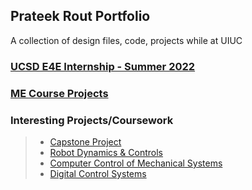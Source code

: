 ## Prateek Rout Portfolio

A collection of design files, code, projects while at UIUC

### [UCSD E4E Internship - Summer 2022](E4E)

### [ME Course Projects](Mechanical%20Course%20Projects)

### Interesting Projects/Coursework
> - [Capstone Project](Capstone%20Project%20(In%20Progress))
> - [Robot Dynamics & Controls](Robot%20Dynamics%20And%20Controls)
> - [Computer Control of Mechanical Systems](Computer%20Control%20of%20Mechanical%20Systems)
> - [Digital Control Systems](Digital%20Control%20Systems)